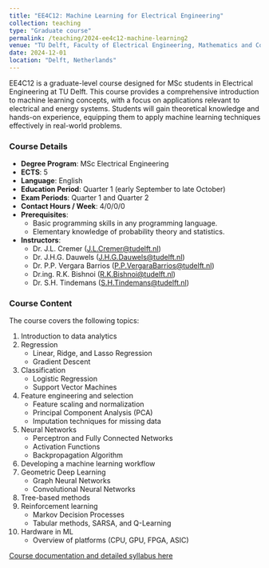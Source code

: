 ```yaml
---
title: "EE4C12: Machine Learning for Electrical Engineering"
collection: teaching
type: "Graduate course"
permalink: /teaching/2024-ee4c12-machine-learning2
venue: "TU Delft, Faculty of Electrical Engineering, Mathematics and Computer Science"
date: 2024-12-01
location: "Delft, Netherlands"
---
```


EE4C12 is a graduate-level course designed for MSc students in Electrical Engineering at TU Delft. This course provides a comprehensive introduction to machine learning concepts, with a focus on applications relevant to electrical and energy systems. Students will gain theoretical knowledge and hands-on experience, equipping them to apply machine learning techniques effectively in real-world problems.


### Course Details
- **Degree Program**: MSc Electrical Engineering
- **ECTS**: 5
- **Language**: English
- **Education Period**: Quarter 1 (early September to late October)
- **Exam Periods**: Quarter 1 and Quarter 2
- **Contact Hours / Week**: 4/0/0/0
- **Prerequisites**: 
  - Basic programming skills in any programming language.
  - Elementary knowledge of probability theory and statistics.
- **Instructors**:
  - Dr. J.L. Cremer ([J.L.Cremer@tudelft.nl](mailto:J.L.Cremer@tudelft.nl))
  - Dr. J.H.G. Dauwels ([J.H.G.Dauwels@tudelft.nl](mailto:J.H.G.Dauwels@tudelft.nl))
  - Dr. P.P. Vergara Barrios ([P.P.VergaraBarrios@tudelft.nl](mailto:P.P.VergaraBarrios@tudelft.nl))
  - Dr.ing. R.K. Bishnoi ([R.K.Bishnoi@tudelft.nl](mailto:R.K.Bishnoi@tudelft.nl))
  - Dr. S.H. Tindemans ([S.H.Tindemans@tudelft.nl](mailto:S.H.Tindemans@tudelft.nl))

### Course Content
The course covers the following topics:
1. Introduction to data analytics
2. Regression
   - Linear, Ridge, and Lasso Regression
   - Gradient Descent
3. Classification
   - Logistic Regression
   - Support Vector Machines
4. Feature engineering and selection
   - Feature scaling and normalization
   - Principal Component Analysis (PCA)
   - Imputation techniques for missing data
5. Neural Networks
   - Perceptron and Fully Connected Networks
   - Activation Functions
   - Backpropagation Algorithm
6. Developing a machine learning workflow
7. Geometric Deep Learning
   - Graph Neural Networks
   - Convolutional Neural Networks
8. Tree-based methods
9. Reinforcement learning
   - Markov Decision Processes
   - Tabular methods, SARSA, and Q-Learning
10. Hardware in ML
    - Overview of platforms (CPU, GPU, FPGA, ASIC)

[Course documentation and detailed syllabus here](https://studiegids.tudelft.nl/a101_displayCourse.do?course_id=67670)